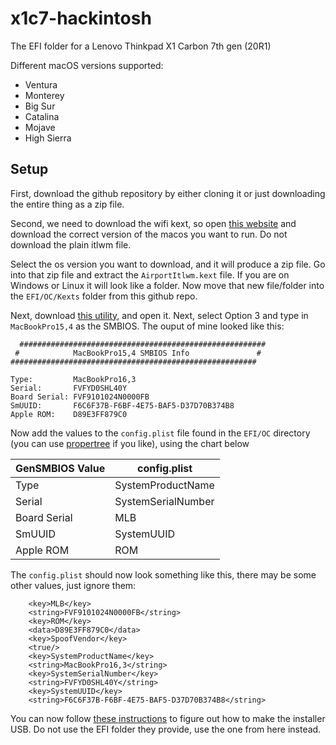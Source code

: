 # x1c7-hackintosh
The EFI folder for a Lenovo Thinkpad X1 Carbon 7th gen (20R1)

Different macOS versions supported:

  * Ventura
  * Monterey
  * Big Sur
  * Catalina
  * Mojave
  * High Sierra
  
## Setup
First, download the github repository by either cloning it or just downloading the entire thing as a zip file.

Second, we need to download the wifi kext, so open [this website](https://github.com/OpenIntelWireless/itlwm/releases/latest) and download the correct version of the macos you want to run. Do not download the plain itlwm file.

Select the os version you want to download, and it will produce a zip file. Go into that zip file and extract the `AirportItlwm.kext` file. If you are on Windows or Linux it will look like a folder. Now move that new file/folder into the `EFI/OC/Kexts` folder from this github repo. 

Next, download [this utility](https://github.com/corpnewt/GenSMBIOS), and open it. Next, select Option 3 and type in `MacBookPro15,4` as the SMBIOS. The ouput of mine looked like this:

```
  #######################################################
 #            MacBookPro15,4 SMBIOS Info               #
#######################################################

Type:         MacBookPro16,3
Serial:       FVFYD0SHL40Y
Board Serial: FVF9101024N0000FB
SmUUID:       F6C6F37B-F6BF-4E75-BAF5-D37D70B374B8
Apple ROM:    D89E3FF879C0

```

Now add the values to the `config.plist` file found in the `EFI/OC` directory (you can use [propertree](https://github.com/corpnewt/ProperTree) if you like), using the chart below

| GenSMBIOS Value | config.plist       |
| --------------- | ------------------ | 
| Type            | SystemProductName  | 
| Serial          | SystemSerialNumber |
| Board Serial    | MLB                |
| SmUUID          | SystemUUID         |
| Apple ROM       | ROM                |

The `config.plist` should now look something like this, there may be some other values, just ignore them:

```
    <key>MLB</key>
    <string>FVF9101024N0000FB</string>
    <key>ROM</key>
    <data>D89E3FF879C0</data>
    <key>SpoofVendor</key>
    <true/>
    <key>SystemProductName</key>
    <string>MacBookPro16,3</string>
    <key>SystemSerialNumber</key>
    <string>FVFYD0SHL40Y</string>
    <key>SystemUUID</key>
    <string>F6C6F37B-F6BF-4E75-BAF5-D37D70B374B8</string>
```

You can now follow [these instructions](https://dortania.github.io/OpenCore-Install-Guide/installer-guide/#making-the-installer) to figure out how to make the installer USB. Do not use the EFI folder they provide, use the one from here instead.
